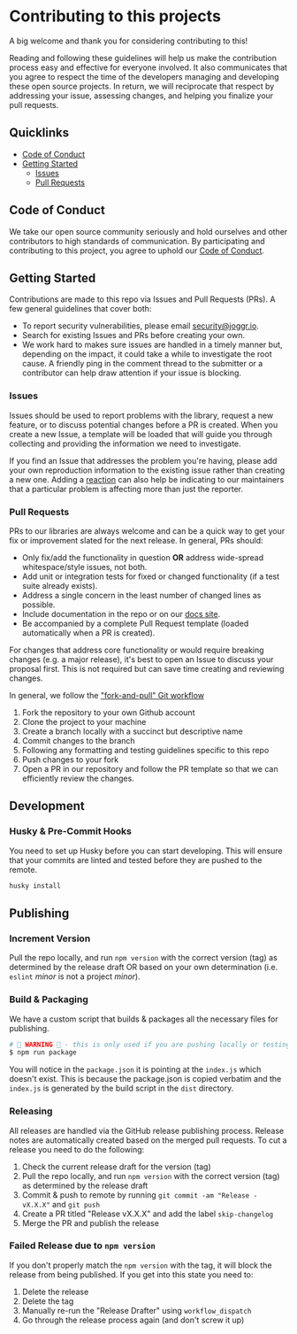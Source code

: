 # Contributing to this projects

A big welcome and thank you for considering contributing to this!

Reading and following these guidelines will help us make the contribution process easy and effective for everyone involved. It also communicates that you agree to respect the time of the developers managing and developing these open source projects. In return, we will reciprocate that respect by addressing your issue, assessing changes, and helping you finalize your pull requests.

## Quicklinks

* [Code of Conduct](#code-of-conduct)
* [Getting Started](#getting-started)
  * [Issues](#issues)
  * [Pull Requests](#pull-requests)

## Code of Conduct

We take our open source community seriously and hold ourselves and other contributors to high standards of communication. By participating and contributing to this project, you agree to uphold our [Code of Conduct](/CODE-OF-CONDUCT.md).

## Getting Started

Contributions are made to this repo via Issues and Pull Requests (PRs). A few general guidelines that cover both:

* To report security vulnerabilities, please email <security@joggr.io>.
* Search for existing Issues and PRs before creating your own.
* We work hard to makes sure issues are handled in a timely manner but, depending on the impact, it could take a while to investigate the root cause. A friendly ping in the comment thread to the submitter or a contributor can help draw attention if your issue is blocking.

### Issues

Issues should be used to report problems with the library, request a new feature, or to discuss potential changes before a PR is created. When you create a new Issue, a template will be loaded that will guide you through collecting and providing the information we need to investigate.

If you find an Issue that addresses the problem you're having, please add your own reproduction information to the existing issue rather than creating a new one. Adding a [reaction](https://github.blog/2016-03-10-add-reactions-to-pull-requests-issues-and-comments/) can also help be indicating to our maintainers that a particular problem is affecting more than just the reporter.

### Pull Requests

PRs to our libraries are always welcome and can be a quick way to get your fix or improvement slated for the next release. In general, PRs should:

* Only fix/add the functionality in question **OR** address wide-spread whitespace/style issues, not both.
* Add unit or integration tests for fixed or changed functionality (if a test suite already exists).
* Address a single concern in the least number of changed lines as possible.
* Include documentation in the repo or on our [docs site](https://docs.joggr.io).
* Be accompanied by a complete Pull Request template (loaded automatically when a PR is created).

For changes that address core functionality or would require breaking changes (e.g. a major release), it's best to open an Issue to discuss your proposal first. This is not required but can save time creating and reviewing changes.

In general, we follow the ["fork-and-pull" Git workflow](https://github.com/susam/gitpr)

1. Fork the repository to your own Github account
2. Clone the project to your machine
3. Create a branch locally with a succinct but descriptive name
4. Commit changes to the branch
5. Following any formatting and testing guidelines specific to this repo
6. Push changes to your fork
7. Open a PR in our repository and follow the PR template so that we can efficiently review the changes.

## Development

### Husky & Pre-Commit Hooks

You need to set up Husky before you can start developing. This will ensure that your commits are linted and tested before they are pushed to the remote.

```bash
husky install
```

## Publishing

### Increment Version

Pull the repo locally, and run `npm version` with the correct version (tag) as determined by the release draft OR based on your own determination (i.e. `eslint` _minor_ is not a project _minor_).

### Build & Packaging

We have a custom script that builds & packages all the necessary files for publishing. 

```bash
# 🚨 WARNING 🚨 - this is only used if you are pushing locally or testing the script! (it runs in CI automatically)
$ npm run package
```

You will notice in the `package.json` it is pointing at the `index.js` which doesn't exist. This is because the package.json is copied verbatim and the `index.js` is generated by the build script in the `dist` directory.

### Releasing 

All releases are handled via the GitHub release publishing process. Release notes are automatically created based on the 
merged pull requests. To cut a release you need to do the following:

1. Check the current release draft for the version (tag)
2. Pull the repo locally, and run `npm version` with the correct version (tag) as determined by the release draft
3. Commit & push to remote by running `git commit -am "Release - vX.X.X"` and `git push`
4. Create a PR titled "Release vX.X.X" and add the label `skip-changelog`
5. Merge the PR and publish the release

### Failed Release due to `npm version`

If you don't properly match the `npm version` with the tag, it will block the release from being published. If you get into this state you need to:

1. Delete the release
2. Delete the tag
3. Manually re-run the "Release Drafter" using `workflow_dispatch`
4. Go through the release process again (and don't screw it up)

